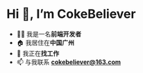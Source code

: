 # Hi 👋, I’m CokeBeliever

- 🧑‍💻 我是一名**前端开发者**
- 🏠 我居住在**中国广州**
- 🎯 我正在**找工作**
- 📫 与我联系 **cokebeliever@163.com**
